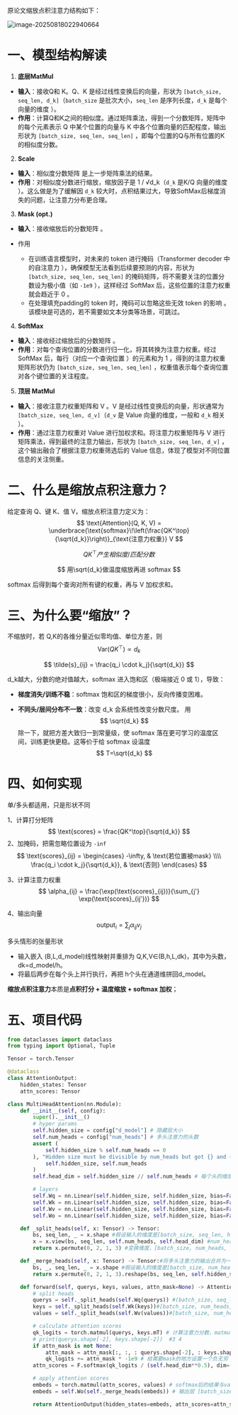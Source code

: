 原论文缩放点积注意力结构如下：



![image-20250818022940664](C:\Users\oyaZXL\AppData\Roaming\Typora\typora-user-images\image-20250818022940664.png)

# 一、模型结构解读

1. **底层MatMul**

- **输入**：接收Q和 K。Q、K 是经过线性变换后的向量，形状为 `[batch_size, seq_len, d_k]`（`batch_size` 是批次大小，`seq_len` 是序列长度，`d_k` 是每个向量的维度 ）。
- **作用**：计算Q和K之间的相似度。通过矩阵乘法，得到一个分数矩阵，矩阵中的每个元素表示 Q 中某个位置的向量与 K 中各个位置向量的匹配程度，输出形状为 `[batch_size, seq_len, seq_len]` ，即每个位置的Q与所有位置的K的相似度分数。

2. **Scale**

- **输入**：相似度分数矩阵 是上一步矩阵乘法的结果。
- **作用**：对相似度分数进行缩放，缩放因子是 1 / √d_k（`d_k` 是K/Q 向量的维度 ）。这么做是为了缓解因 `d_k` 较大时，点积结果过大，导致SoftMax后梯度消失的问题，让注意力分布更合理。

3. **Mask (opt.)**

- **输入**：接收缩放后的分数矩阵 。

- 作用

  - 在训练语言模型时，对未来的 token 进行掩码（Transformer decoder 中的自注意力 ），确保模型无法看到后续要预测的内容，形状为 `[batch_size, seq_len, seq_len]` 的掩码矩阵，将不需要关注的位置分数设为极小值（如 `-1e9` ），这样经过 SoftMax 后，这些位置的注意力权重就会趋近于 0 。
  - 在处理填充padding的 token 时，掩码可以忽略这些无效 token 的影响 。该模块是可选的，若不需要如文本分类等场景，可跳过。

4. **SoftMax**

- **输入**：接收经过缩放后的分数矩阵 。
- **作用**：对每个查询位置的分数进行归一化，将其转换为注意力权重。经过 SoftMax 后，每行（对应一个查询位置 ）的元素和为 1 ，得到的注意力权重矩阵形状仍为 `[batch_size, seq_len, seq_len]` ，权重值表示每个查询位置对各个键位置的关注程度。

5. **顶层 MatMul**

- **输入**：接收注意力权重矩阵和 V 。V 是经过线性变换后的向量，形状通常为 `[batch_size, seq_len, d_v]`（`d_v` 是 Value 向量的维度，一般和 `d_k` 相关 ）。
- **作用**：通过注意力权重对 Value 进行加权求和。将注意力权重矩阵与 V 进行矩阵乘法，得到最终的注意力输出，形状为 `[batch_size, seq_len, d_v]` ，这个输出融合了根据注意力权重筛选后的 Value 信息，体现了模型对不同位置信息的关注侧重。

# 二、什么是缩放点积注意力？

给定查询 Q、键 K、值 V，缩放点积注意力定义为：
$$
\text{Attention}(Q, K, V) 
= \underbrace{\text{softmax}\!\left(\frac{QK^\top}{\sqrt{d_k}}\right)}_{\text{注意力权重}} V
$$




$$
QK^\top 产生相似度/匹配分数
$$



$$
用\sqrt{d_k}做温度缩放再进 softmax
$$




softmax 后得到每个查询对所有键的权重，再与 V 加权求和。

# 三、为什么要“缩放”？

不缩放时，若 Q,K的各维分量近似零均值、单位方差，则
$$
\mathrm{Var}(QK^\top) \propto d_k
$$

$$
\tilde{s}_{ij} = \frac{q_i \cdot k_j}{\sqrt{d_k}}
$$

d_k越大，分数的绝对值越大，softmax 进入饱和区（极端接近 0 或 1），导致：

- **梯度消失/训练不稳**：softmax 饱和区的梯度很小，反向传播变困难。

- **不同头/层间分布不一致**：改变 d_k 会系统性改变分数尺度。
   用
  $$
  \sqrt{d_k}
  $$
   除一下，就把方差大致归一到常量级，使 softmax 落在更可学习的温度区间，训练更快更稳。这等价于给 softmax 设温度 
  $$
  T=\sqrt{d_k}
  $$
  

# 四、如何实现

单/多头都适用，只是形状不同

1、计算打分矩阵
$$
\text{scores} = \frac{QK^\top}{\sqrt{d_k}}
$$
2、加掩码，把需忽略位置设为 `-inf`
$$
\text{scores}_{ij} =
\begin{cases}
-\infty, & \text{若位置被mask} \\\\
\frac{q_i \cdot k_j}{\sqrt{d_k}}, & \text{否则}
\end{cases}
$$


3、计算注意力权重
$$
\alpha_{ij} = \frac{\exp(\text{scores}_{ij})}{\sum_{j'} \exp(\text{scores}_{ij'})}
$$


4、输出向量
$$
\text{output}_i = \sum_j \alpha_{ij} v_j
$$


多头情形的张量形状

- 输入嵌入 (B,L,d_model)线性映射并重排为
   Q,K,V∈(B,h,L,dk​)，其中为头数，dk=d_model/h。
- 将最后两步在每个头上并行执行，再把 h个头在通道维拼回d_model。

**缩放点积注意力**本质是**点积打分 + 温度缩放 + softmax 加权**；

# 五、项目代码

```py
from dataclasses import dataclass
from typing import Optional, Tuple

Tensor = torch.Tensor

@dataclass
class AttentionOutput:
    hidden_states: Tensor
    attn_scores: Tensor

class MultiHeadAttention(nn.Module):
    def __init__(self, config):
        super().__init__()
        # hyper params
        self.hidden_size = config["d_model"] # 隐藏层大小
        self.num_heads = config["num_heads"] # 多头注意力的头数
        assert (
            self.hidden_size % self.num_heads == 0
        ), "Hidden size must be divisible by num_heads but got {} and {}".format(
            self.hidden_size, self.num_heads
        )
        self.head_dim = self.hidden_size // self.num_heads # 每个头的维度

        # layers
        self.Wq = nn.Linear(self.hidden_size, self.hidden_size, bias=False) #第二个self.hidden_size可以*系数
        self.Wk = nn.Linear(self.hidden_size, self.hidden_size, bias=False)
        self.Wv = nn.Linear(self.hidden_size, self.hidden_size, bias=False)
        self.Wo = nn.Linear(self.hidden_size, self.hidden_size, bias=False) # 输出层

    def _split_heads(self, x: Tensor) -> Tensor:
        bs, seq_len, _ = x.shape #假设输入的维度是[batch_size, seq_len, hidden_size],hidden_size是512
        x = x.view(bs, seq_len, self.num_heads, self.head_dim) #num_heads是8，head_dim是64
        return x.permute(0, 2, 1, 3) #变换维度，[batch_size, num_heads, seq_len, head_dim]

    def _merge_heads(self, x: Tensor) -> Tensor:#将多头注意力的输出合并为一个张量
        bs, _, seq_len, _ = x.shape #假设输入的维度是[batch_size, num_heads, seq_len, head_dim]
        return x.permute(0, 2, 1, 3).reshape(bs, seq_len, self.hidden_size) # 变换维度，变为[batch_size, seq_len, hidden_size]

    def forward(self, querys, keys, values, attn_mask=None) -> AttentionOutput:
        # split heads
        querys = self._split_heads(self.Wq(querys)) #(batch_size, seq_len,hidden_dim)-->[batch_size, num_heads, seq_len, head_dim]
        keys = self._split_heads(self.Wk(keys))#[batch_size, num_heads, seq_len, head_dim]
        values = self._split_heads(self.Wv(values))#[batch_size, num_heads, seq_len, head_dim]

        # calculate attention scores
        qk_logits = torch.matmul(querys, keys.mT) # 计算注意力分数，matmul是矩阵乘法，mT是矩阵转置,qk_logits是[batch_size, num_heads, seq_len, seq_len]
        # print(querys.shape[-2], keys.shape[-2])  #3 4
        if attn_mask is not None:
            attn_mask = attn_mask[:, :, : querys.shape[-2], : keys.shape[-2]]
            qk_logits += attn_mask * -1e9 # 给需要mask的地方设置一个负无穷
        attn_scores = F.softmax(qk_logits / (self.head_dim**0.5), dim=-1) # 计算注意力分数

        # apply attention scores
        embeds = torch.matmul(attn_scores, values) # softmax后的结果与value相乘，得到新的表示
        embeds = self.Wo(self._merge_heads(embeds)) # 输出层 [batch_size, seq_len, hidden_size]

        return AttentionOutput(hidden_states=embeds, attn_scores=attn_scores)
```

